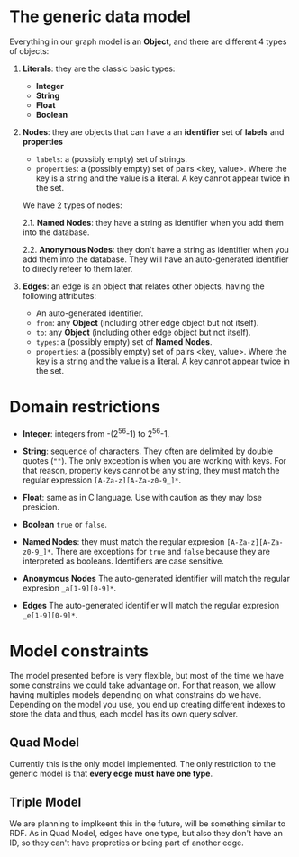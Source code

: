 # The generic data model

Everything in our graph model is an **Object**, and there are different 4 types of objects:

1. **Literals**: they are the classic basic types:
    - **Integer**
    - **String**
    - **Float**
    - **Boolean**

2. **Nodes**:
    they are objects that can have a an **identifier** set of **labels** and **properties**
    - `labels`: a (possibly empty) set of strings.
    - `properties`: a (possibly empty) set of pairs <key, value>. Where the key is a string and the value is a literal. A key cannot appear twice in the set.

    We have 2 types of nodes:

    2.1. **Named Nodes**: they have a string as identifier when you add them into the database.

    2.2. **Anonymous Nodes**: they don't have a string as identifier when you add them into the database. They will have an auto-generated identifier to direcly refeer to them later.


3. **Edges**: an edge is an object that relates other objects, having the following attributes:
    - An auto-generated identifier.
    - `from`: any **Object** (including other edge object but not itself).
    - `to`: any **Object** (including other edge object but not itself).
    - `types`: a (possibly empty) set of **Named Nodes**.
    - `properties`: a (possibly empty) set of pairs <key, value>. Where the key is a string and the value is a literal. A key cannot appear twice in the set.


# Domain restrictions
- **Integer**: integers from -(2<sup>56</sup>-1) to 2<sup>56</sup>-1.

- **String**: sequence of characters. They often are delimited by double quotes (`""`). The only exception is when you are working with keys. For that reason, property keys cannot be any string, they must match the regular expression `[A-Za-z][A-Za-z0-9_]*`.

- **Float**: same as in C language. Use with caution as they may lose presicion.

- **Boolean** `true` or `false`.

- **Named Nodes**: they must match the regular expresion `[A-Za-z][A-Za-z0-9_]*`. There are exceptions for `true` and `false` because they are interpreted as booleans. Identifiers are case sensitive.

- **Anonymous Nodes** The auto-generated identifier will match the regular expresion `_a[1-9][0-9]*`.

- **Edges** The auto-generated identifier will match the regular expresion `_e[1-9][0-9]*`.

# Model constraints
The model presented before is very flexible, but most of the time we have some constrains we could take advantage on.
For that reason, we allow having multiples models depending on what constrains do we have. Depending on the model you use, you end up creating different indexes to store the data and thus, each model has its own query solver.

## Quad Model
Currently this is the only model implemented. The only restriction to the generic model is that **every edge must have one type**.

## Triple Model
We are planning to implkeent this in the future, will be something similar to RDF. As in Quad Model, edges have one type, but also they don't have an ID, so they can't have propreties or being part of another edge.
